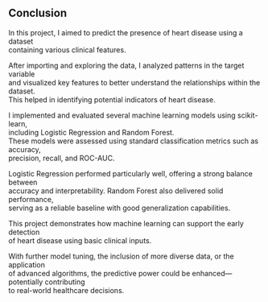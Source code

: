 ## Conclusion

In this project, I aimed to predict the presence of heart disease using a dataset  
containing various clinical features.

After importing and exploring the data, I analyzed patterns in the target variable  
and visualized key features to better understand the relationships within the dataset.  
This helped in identifying potential indicators of heart disease.

I implemented and evaluated several machine learning models using scikit-learn,  
including Logistic Regression and Random Forest.  
These models were assessed using standard classification metrics such as accuracy,  
precision, recall, and ROC-AUC.

Logistic Regression performed particularly well, offering a strong balance between  
accuracy and interpretability. Random Forest also delivered solid performance,  
serving as a reliable baseline with good generalization capabilities.

This project demonstrates how machine learning can support the early detection  
of heart disease using basic clinical inputs.  

With further model tuning, the inclusion of more diverse data, or the application  
of advanced algorithms, the predictive power could be enhanced—potentially contributing  
to real-world healthcare decisions.
